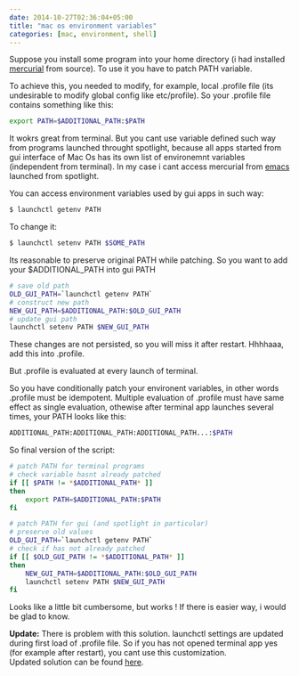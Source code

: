 ```yaml
---
date: 2014-10-27T02:36:04+05:00
title: "mac os environment variables"
categories: [mac, environment, shell]
---
```

Suppose you install some program into your home directory (i had installed [mercurial](http://mercurial.selenic.com/ "mercurial") from source). To use it you have to patch PATH variable.

To achieve this, you needed to modify, for example, local .profile file (its undesirable to modify global config like etc/profile). So your .profile file contains something like this:

``` bash 
export PATH=$ADDITIONAL_PATH:$PATH
```

It wokrs great from terminal. But you cant use variable defined such way from programs launched throught spotlight, because all apps started from gui interface of Mac Os has its own list of environemnt variables (independent from terminal). In my case i cant access mercurial from [emacs](http://www.gnu.org/software/emacs/ "emacs") launched from spotlight.

You can access environment variables used by gui apps in such way:

``` bash
$ launchctl getenv PATH
```

To change it:

``` bash
$ launchctl setenv PATH $SOME_PATH
```

Its reasonable to preserve original PATH while patching. So you want to add your $ADDITIONAL_PATH into gui PATH

``` bash
# save old path
OLD_GUI_PATH=`launchctl getenv PATH`
# construct new path
NEW_GUI_PATH=$ADDITIONAL_PATH:$OLD_GUI_PATH
# update gui path
launchctl setenv PATH $NEW_GUI_PATH
```

These changes are not persisted, so you will miss it after restart.
Hhhhaaa, add this into .profile.

But .profile is evaluated at every launch of terminal.

So you have conditionally patch your environent variables, in other words .profile must be idempotent. Multiple evaluation of .profile must have same effect as single evaluation, othewise after terminal app launches several times, your PATH looks like this:

``` bash
ADDITIONAL_PATH:ADDITIONAL_PATH:ADDITIONAL_PATH...:$PATH
```

So final version of the script:

``` bash
# patch PATH for terminal programs
# check variable hasnt already patched
if [[ $PATH != *$ADDITIONAL_PATH* ]]
then
    export PATH=$ADDITIONAL_PATH:$PATH
fi

# patch PATH for gui (and spotlight in particular)
# preserve old values
OLD_GUI_PATH=`launchctl getenv PATH`
# check if has not already patched
if [[ $OLD_GUI_PATH != *$ADDITIONAL_PATH* ]]
then
    NEW_GUI_PATH=$ADDITIONAL_PATH:$OLD_GUI_PATH
    launchctl setenv PATH $NEW_GUI_PATH
fi
```

Looks like a little bit cumbersome, but works !
If there is easier way, i would be glad to know.

**Update:** There is problem with this solution. launchctl settings are updated during first load of .profile file. So if you has not opened terminal app yes (for example after restart), you cant use this customization.  
Updated solution can be found [here](/blog/2014/11/04/path-variable-for-gui-programs-mac-os).
